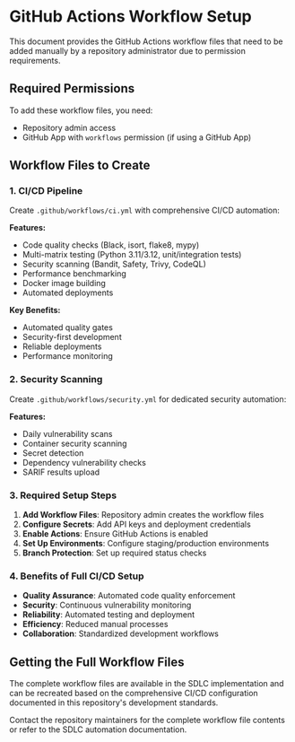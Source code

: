 # GitHub Actions Workflow Setup

This document provides the GitHub Actions workflow files that need to be added manually by a repository administrator due to permission requirements.

## Required Permissions

To add these workflow files, you need:
- Repository admin access
- GitHub App with `workflows` permission (if using a GitHub App)

## Workflow Files to Create

### 1. CI/CD Pipeline

Create `.github/workflows/ci.yml` with comprehensive CI/CD automation:

**Features:**
- Code quality checks (Black, isort, flake8, mypy)
- Multi-matrix testing (Python 3.11/3.12, unit/integration tests)
- Security scanning (Bandit, Safety, Trivy, CodeQL)
- Performance benchmarking
- Docker image building
- Automated deployments

**Key Benefits:**
- Automated quality gates
- Security-first development
- Reliable deployments
- Performance monitoring

### 2. Security Scanning

Create `.github/workflows/security.yml` for dedicated security automation:

**Features:**
- Daily vulnerability scans
- Container security scanning
- Secret detection
- Dependency vulnerability checks
- SARIF results upload

### 3. Required Setup Steps

1. **Add Workflow Files**: Repository admin creates the workflow files
2. **Configure Secrets**: Add API keys and deployment credentials
3. **Enable Actions**: Ensure GitHub Actions is enabled
4. **Set Up Environments**: Configure staging/production environments
5. **Branch Protection**: Set up required status checks

### 4. Benefits of Full CI/CD Setup

- **Quality Assurance**: Automated code quality enforcement
- **Security**: Continuous vulnerability monitoring
- **Reliability**: Automated testing and deployment
- **Efficiency**: Reduced manual processes
- **Collaboration**: Standardized development workflows

## Getting the Full Workflow Files

The complete workflow files are available in the SDLC implementation and can be recreated based on the comprehensive CI/CD configuration documented in this repository's development standards.

Contact the repository maintainers for the complete workflow file contents or refer to the SDLC automation documentation.